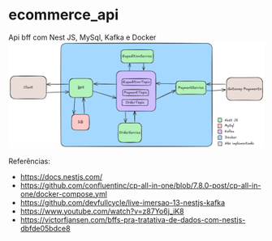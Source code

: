 # ecommerce_api
Api bff com Nest JS, MySql, Kafka e Docker
![image](./arquitetura.png)


Referências:

- https://docs.nestjs.com/
- https://github.com/confluentinc/cp-all-in-one/blob/7.8.0-post/cp-all-in-one/docker-compose.yml
- https://github.com/devfullcycle/live-imersao-13-nestjs-kafka
- https://www.youtube.com/watch?v=z87Yo6j_iK8
- https://victorfjansen.com/bffs-pra-tratativa-de-dados-com-nestjs-dbfde05bdce8
